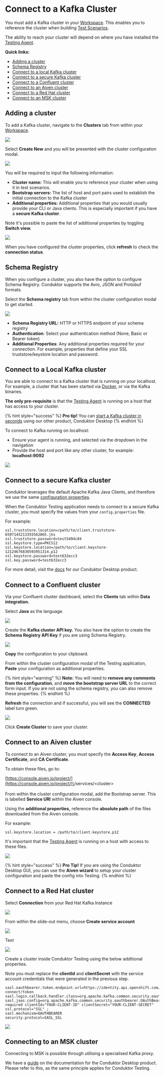 # Connect to a Kafka Cluster

You must add a Kafka cluster in your [Workspace](../features/workspace.md). This enables you to reference the cluster when building [Test Scenarios](../features/building-tests/test-scenarios.md).&#x20;

The ability to reach your cluster will depend on where you have installed the [Testing Agent](install-the-testing-agent.md).

**Quick links:**

* [Adding a cluster](connect-to-a-kafka-cluster.md#adding-a-cluster)
* [Schema Registry](connect-to-a-kafka-cluster.md#schema-registry)
* [Connect to a local Kafka cluster](connect-to-a-kafka-cluster.md#connect-to-a-local-kafka-cluster)
* [Connect to a secure Kafka cluster](connect-to-a-kafka-cluster.md#connect-to-a-secure-kafka-cluster)
* [Connect to a Confluent cluster](connect-to-a-kafka-cluster.md#connect-to-a-confluent-cluster)
* [Connect to an Aiven cluster](connect-to-a-kafka-cluster.md#connect-to-an-aiven-cluster)
* [Connect to a Red Hat cluster](connect-to-a-kafka-cluster.md#connect-to-a-red-hat-cluster)
* [Connect to an MSK cluster](connect-to-a-kafka-cluster.md#connecting-to-an-msk-cluster)

## Adding a cluster

To add a Kafka cluster, navigate to the **Clusters** tab from within your [Workspace](../features/workspace.md).&#x20;

![](<../.gitbook/assets/image (14).png>)

Select **Create New** and you will be presented with the cluster configuration modal.&#x20;

![](<../.gitbook/assets/image (173).png>)

You will be required to input the following information:

* **Cluster name:** This will enable you to reference your cluster when using it in test scenarios.
* **Bootstrap servers:** The list of host and port pairs used to establish the initial connection to the Kafka cluster
* **Additional properties:** Additional properties that you would usually provide your CLI or Java clients. This is especially important if you have a **secure Kafka cluster**.

Note it's possible to paste the list of additional properties by toggling **Switch view.**

![](<../.gitbook/assets/image (102).png>)

When you have configured the cluster properties, click **refresh** to check the **connection status**.

## Schema Registry

When you configure a cluster, you also have the option to configure Schema Registry. Conduktor supports the Avro, JSON and Protobuf formats.&#x20;

Select the **Schema registry** tab from within the cluster configuration modal to get started.

![](<../.gitbook/assets/image (43).png>)

* **Schema Registry URL:** HTTP or HTTPS endpoint of your schema registry
* **Authentication**: Select your authentication method (None, Basic or Bearer token)
* **Additional Properties**: Any additional properties required for your connection. For example, properties that define your SSL truststore/keystore location and password.

## Connect to a Local Kafka cluster

You are able to connect to a Kafka cluster that is running on your localhost. For example, a cluster that has been started via [Docker](https://github.com/conduktor/kafka-stack-docker-compose), or via the Kafka binaries.&#x20;

**The only pre-requisite** is that the [Testing Agent](install-the-testing-agent.md) is running on a host that has access to your cluster.

{% hint style="success" %}
**Pro tip!** You can [start a Kafka cluster in seconds](https://docs.conduktor.io/kafka-cluster-connection/starting-a-local-kafka-cluster-in-seconds) using our other product, Conduktor Desktop
{% endhint %}

To connect to Kafka running on localhost:

* Ensure your agent is running, and selected via the dropdown in the navigation
* Provide the host and port like any other cluster, for example: **localhost:9092**

![](<../.gitbook/assets/image (16).png>)

## Connect to a secure Kafka cluster

Conduktor leverages the default Apache Kafka Java Clients, and therefore we use the same [configuration properties](https://kafka.apache.org/documentation/#consumerconfigs).

When the Conduktor Testing application needs to connect to a secure Kafka cluster, you must specify the values from your `config.properties` file.

For example:

```
ssl.truststore.location=/path/to/client.truststore-6597145213355562865.jks
ssl.truststore.password=test5494c04
ssl.keystore.type=PKCS12
ssl.keystore.location=/path/to/client.keystore-12124676830593951314.p12
ssl.keystore.password=test632ecc3
ssl.key.password=test632ecc3
```

For more detail, visit the [docs](https://docs.conduktor.io/kafka-cluster-connection/setting-up-a-connection-to-kafka/connecting-to-a-secure-kafka) for our Conduktor Desktop product.

## Connect to a Confluent cluster

Via your Confluent cluster dashboard, select the **Clients** tab within **Data integration.**

Select **Java** as the language.

![](<../.gitbook/assets/image (136).png>)

Create the **Kafka cluster** **API key.** You also have the option to create the **Schema Registry API Key** if you are using Schema Registry.

![](<../.gitbook/assets/image (143).png>)

**Copy** the configuration to your clipboard.

From within the cluster configuration modal of the Testing application, **Paste** your configuration as additional properties.

{% hint style="warning" %}
**Note:** You will need to **remove any comments from the configuration**, and **move the bootstrap server URL** to the correct form input. If you are not using the schema registry, you can also remove these properties.
{% endhint %}

**Refresh** the connection and if successful, you will see the **CONNECTED** label turn green.

![](<../.gitbook/assets/image (24).png>)

Click **Create Cluster** to save your cluster.&#x20;

## Connect to an Aiven cluster

To connect to an Aiven cluster, you must specify the **Access Key**, **Access Certificate**, and **CA Certificate**.

To obtain these files, go to:

[https://console.aiven.io/project/](https://console.aiven.io/project/)\<project>/services/\<cluster> \
\
From within the cluster configuration modal, add the Bootstrap server. This is labelled **Service URI** within the Aiven console.&#x20;

Using the **additional properties,** reference the **absolute path** of the files downloaded from the Aiven console.&#x20;

For example:

```
ssl.keystore.location = /path/to/client.keystore.p12
```

It's important that the [Testing Agent](install-the-testing-agent.md) is running on a host with access to these files.

![](<../.gitbook/assets/image (138).png>)

{% hint style="success" %}
**Pro Tip!** If you are using the Conduktor Desktop GUI, you can use the **Aiven wizard** to setup your cluster configuration and paste the config into Testing.&#x20;
{% endhint %}

## Connect to a Red Hat cluster

Select **Connection** from your Red Hat Kafka Instance

![](<../.gitbook/assets/image (11) (1).png>)

From within the slide-out menu, choose **Create service account**

![](<../.gitbook/assets/image (12).png>)

Text

![](<../.gitbook/assets/image (126).png>)

Create a cluster inside Conduktor Testing using the below additional properties.

Note you must replace the **clientId** and **clientSecret** with the service account credentials that were generated in the previous step.

```
sasl.oauthbearer.token.endpoint.url=https://identity.api.openshift.com/auth/realms/rhoas/protocol/openid-connect/token
sasl.login.callback.handler.class=org.apache.kafka.common.security.oauthbearer.secured.OAuthBearerLoginCallbackHandler
sasl.jaas.config=org.apache.kafka.common.security.oauthbearer.OAuthBearerLoginModule required clientId="YOUR-CLIENT-ID" clientSecret="YOUR-CLIENT-SECRET" ssl.protocol="SSL" ;
sasl.mechanism=OAUTHBEARER
security.protocol=SASL_SSL
```

![](<../.gitbook/assets/image (140).png>)

## Connecting to an MSK cluster

Connecting to MSK is possible through utilising a specialised Kafka proxy.

We have a [guide](https://docs.conduktor.io/kafka-cluster-connection/setting-up-a-connection-to-kafka/connect-to-amazon-msk) on the documentation for the Conduktor Desktop product. Please refer to this, as the same principle applies for Conduktor Testing.
